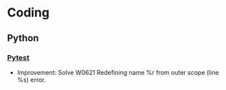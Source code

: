 # Coding

## Python

### [Pytest](pytest.md)

* Improvement: Solve W0621 Redefining name %r from outer scope (line %s) error.